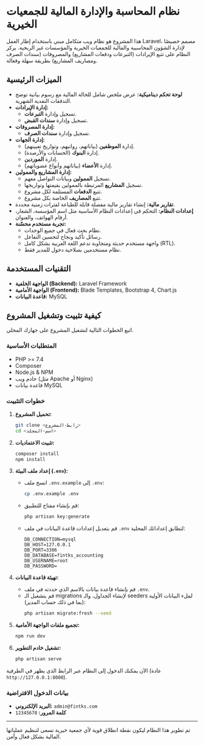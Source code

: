 # نظام المحاسبة والإدارة المالية للجمعيات الخيرية

هذا المشروع هو نظام ويب متكامل مبني باستخدام إطار العمل Laravel، مصمم خصيصًا لإدارة الشؤون المحاسبية والمالية للجمعيات الخيرية والمؤسسات غير الربحية. يركز النظام على تتبع الإيرادات (التبرعات ودفعات المشاريع) والمصروفات (سندات الصرف ومصاريف المشاريع) بطريقة سهلة وفعالة.

## الميزات الرئيسية

- **لوحة تحكم ديناميكية:** عرض ملخص شامل للحالة المالية مع رسوم بيانية توضح التدفقات النقدية الشهرية.
- **إدارة الإيرادات:**
    - تسجيل وإدارة **التبرعات**.
    - تسجيل وإدارة **سندات القبض**.
- **إدارة المصروفات:**
    - تسجيل وإدارة **سندات الصرف**.
- **إدارة الجهات:**
    - إدارة **الموظفين** (بياناتهم، رواتبهم، وتواريخ تعيينهم).
    - إدارة **البنوك** (الحسابات والأرصدة).
    - إدارة **الموردين**.
    - إدارة **الأعضاء** (بياناتهم وأنواع عضوياتهم).
- **إدارة المشاريع والممولين:**
    - تسجيل **الممولين** وبيانات التواصل معهم.
    - تسجيل **المشاريع** المرتبطة بالممولين بقيمتها وتواريخها.
    - تتبع **الدفعات** المستلمة لكل مشروع.
    - تتبع **المصاريف** الخاصة بكل مشروع.
- **تقارير مالية:** إنشاء تقارير مالية مفصلة قابلة للطباعة لفترات زمنية محددة.
- **إعدادات النظام:** التحكم في إعدادات النظام الأساسية مثل اسم المؤسسة، الشعار، أرقام الهواتف، والعنوان.
- **تجربة مستخدم محسّنة:**
    - نظام بحث فعال في جميع الوحدات.
    - رسائل تأكيد ونجاح لتحسين التفاعل.
    - واجهة مستخدم حديثة ومتجاوبة تدعم اللغة العربية بشكل كامل (RTL).
    - نظام مستخدمين بصلاحية دخول للمدير فقط.

## التقنيات المستخدمة

- **الواجهة الخلفية (Backend):** Laravel Framework
- **الواجهة الأمامية (Frontend):** Blade Templates, Bootstrap 4, Chart.js
- **قاعدة البيانات:** MySQL

## كيفية تثبيت وتشغيل المشروع

اتبع الخطوات التالية لتشغيل المشروع على جهازك المحلي.

### المتطلبات الأساسية

- PHP >= 7.4
- Composer
- Node.js & NPM
- خادم ويب (مثل Apache أو Nginx)
- قاعدة بيانات MySQL

### خطوات التثبيت

1. **تحميل المشروع:**
   ```bash
   git clone <رابط-المشروع>
   cd <اسم-المجلد>
   ```

2. **تثبيت الاعتماديات:**
   ```bash
   composer install
   npm install
   ```

3. **إعداد ملف البيئة (`.env`):**
   - انسخ ملف `.env.example` إلى `.env`:
     ```bash
     cp .env.example .env
     ```
   - قم بإنشاء مفتاح للتطبيق:
     ```bash
     php artisan key:generate
     ```
   - قم بتعديل إعدادات قاعدة البيانات في ملف `.env` لتطابق إعداداتك المحلية:
     ```
     DB_CONNECTION=mysql
     DB_HOST=127.0.0.1
     DB_PORT=3306
     DB_DATABASE=fintks_accounting
     DB_USERNAME=root
     DB_PASSWORD=
     ```

4. **تهيئة قاعدة البيانات:**
   - قم بإنشاء قاعدة بيانات بالاسم الذي حددته في ملف `.env`.
   - قم بتشغيل الـ migrations لإنشاء الجداول، والـ seeders لملء البيانات الأولية (بما في ذلك حساب المدير):
     ```bash
     php artisan migrate:fresh --seed
     ```

5. **تجميع ملفات الواجهة الأمامية:**
   ```bash
   npm run dev
   ```

6. **تشغيل خادم التطوير:**
   ```bash
   php artisan serve
   ```

الآن يمكنك الدخول إلى النظام عبر الرابط الذي يظهر في الطرفية (عادة `http://127.0.0.1:8000`).

### بيانات الدخول الافتراضية

- **البريد الإلكتروني:** `admin@fintks.com`
- **كلمة المرور:** `12345678`

---
تم تطوير هذا النظام ليكون نقطة انطلاق قوية لأي جمعية خيرية تسعى لتنظيم عملياتها المالية بشكل فعال وآمن.
